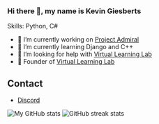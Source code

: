 ### Hi there 👋, my name is Kevin Giesberts

Skills: Python, C#

- 🔭 I’m currently working on [Project Admiral](https://github.com/KevinGiesberts/Project-Admirals)
- 🌱 I’m currently learning Django and C++
- 🤔 I’m looking for help with [Virtual Learning Lab](https://github.com/KevinGiesberts/Virtual-Learning-Lab)
- 💼 Founder of [Virtual Learning Lab](https://github.com/Virtual-Learning-Lab)
## Contact
  - [Discord](https://discordapp.com/users/776703468358467594)

![My GitHub stats](https://github-readme-stats.vercel.app/api?username=KevinGiesberts)
![GitHub streak stats](https://github-readme-streak-stats.herokuapp.com/?user=KevinGiesberts)

